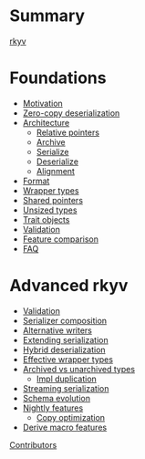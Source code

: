 # Summary

[rkyv](./rkyv.md)

# Foundations

- [Motivation](./motivation.md)
- [Zero-copy deserialization](./zero-copy-deserialization.md)
- [Architecture](./architecture.md)
  - [Relative pointers](./architecture/relative-pointers.md)
  - [Archive](./architecture/archive.md)
  - [Serialize](./architecture/serialize.md)
  - [Deserialize](./architecture/deserialize.md)
  - [Alignment](./architecture/alignment.md)
- [Format](./format.md)
- [Wrapper types](./wrapper-types.md)
- [Shared pointers](./shared-pointers.md)
- [Unsized types](./unsized-types.md)
- [Trait objects](./trait-objects.md)
- [Validation](./validation.md)
- [Feature comparison](./feature-comparison.md)
- [FAQ](./faq.md)

# Advanced rkyv

- [Validation]()
- [Serializer composition]()
- [Alternative writers]()
- [Extending serialization]()
- [Hybrid deserialization]()
- [Effective wrapper types]()
- [Archived vs unarchived types]()
  - [Impl duplication]()
- [Streaming serialization]()
- [Schema evolution]()
- [Nightly features]()
  - [Copy optimization]()
- [Derive macro features]()

[Contributors](./contributors.md)
